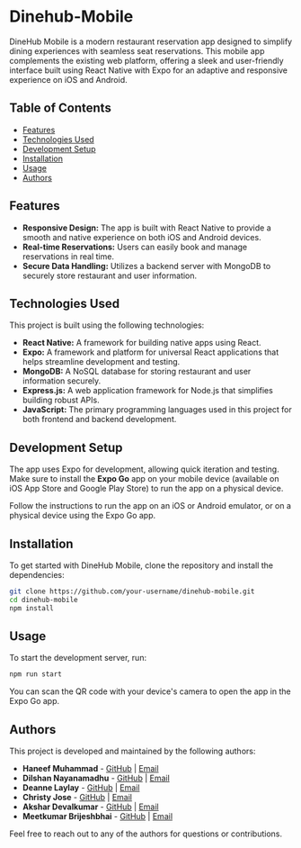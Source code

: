 # Dinehub-Mobile

DineHub Mobile is a modern restaurant reservation app designed to simplify dining experiences with seamless seat reservations. This mobile app complements the existing web platform, offering a sleek and user-friendly interface built using React Native with Expo for an adaptive and responsive experience on iOS and Android.

## Table of Contents
- [Features](#features)
- [Technologies Used](#technologies-used)
- [Development Setup](#development-setup)
- [Installation](#installation)
- [Usage](#usage)
- [Authors](#authors)

## Features
- **Responsive Design:** The app is built with React Native to provide a smooth and native experience on both iOS and Android devices.
- **Real-time Reservations:** Users can easily book and manage reservations in real time.
- **Secure Data Handling:** Utilizes a backend server with MongoDB to securely store restaurant and user information.

## Technologies Used
This project is built using the following technologies:

- **React Native:** A framework for building native apps using React.
- **Expo:** A framework and platform for universal React applications that helps streamline development and testing.
- **MongoDB:** A NoSQL database for storing restaurant and user information securely.
- **Express.js:** A web application framework for Node.js that simplifies building robust APIs.
- **JavaScript:** The primary programming languages used in this project for both frontend and backend development.

## Development Setup
The app uses Expo for development, allowing quick iteration and testing.
Make sure to install the **Expo Go** app on your mobile device (available on iOS App Store and Google Play Store) to run the app on a physical device.

Follow the instructions to run the app on an iOS or Android emulator, or on a physical device using the Expo Go app.

## Installation
To get started with DineHub Mobile, clone the repository and install the dependencies:
```bash
git clone https://github.com/your-username/dinehub-mobile.git
cd dinehub-mobile
npm install
```

## Usage
To start the development server, run:
```bash
npm run start
```
You can scan the QR code with your device's camera to open the app in the Expo Go app.

## Authors
This project is developed and maintained by the following authors:

- **Haneef Muhammad** - [GitHub](https://github.com/haneefmhmmd) | [Email](mailto:haneefmhmmd@gmail.com)
- **Dilshan Nayanamadhu** - [GitHub](https://github.com/author2) | [Email](mailto:author2@example.com)
- **Deanne Laylay** - [GitHub](https://github.com/author3) | [Email](mailto:author3@example.com)
- **Christy Jose** - [GitHub](https://github.com/author4) | [Email](mailto:author4@example.com)
- **Akshar Devalkumar** - [GitHub](https://github.com/author5) | [Email](mailto:author5@example.com)
- **Meetkumar Brijeshbhai** - [GitHub](https://github.com/meetp0108) | [Email](mailto:meet36043@gmail.com)

Feel free to reach out to any of the authors for questions or contributions.


